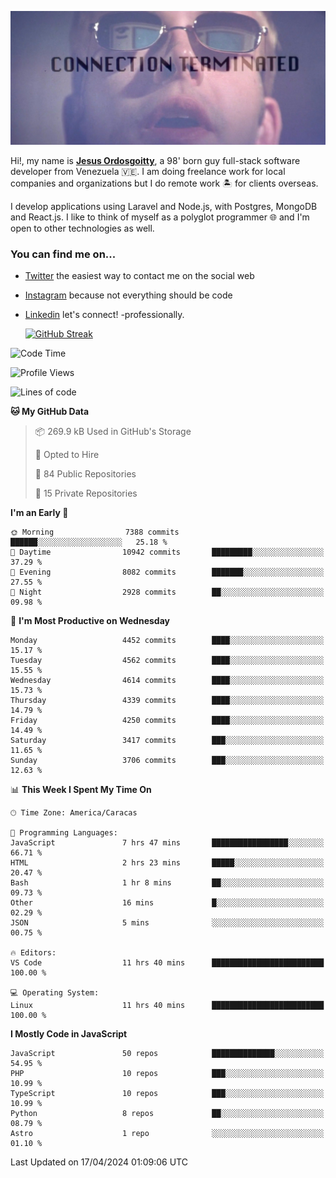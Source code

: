 ![hackers movie reference](./disconnected.jpg)

Hi!, my name is [**Jesus Ordosgoitty**](https://jodaz.dev), a 98' born guy full-stack software developer from Venezuela 🇻🇪. I am doing freelance work for local companies and organizations but I do remote work 🏝️ for clients overseas. 

I develop applications using Laravel and Node.js, with Postgres, MongoDB and React.js. I like to think of myself as a polyglot programmer 🌐 and I'm open to other technologies as well.

### You can find me on...

- [Twitter](https://twitter.com/jodaz_) the easiest way to contact me on the social web
- [Instagram](https://instagram.com/jodaz_) because not everything should be code
- [Linkedin](https://linkedin.com/in/jodaz) let's connect! -professionally.


    [![GitHub Streak](https://streak-stats.demolab.com?user=jodaz&theme=tokyonight)](https://git.io/streak-stats)

<!--START_SECTION:waka-->
![Code Time](http://img.shields.io/badge/Code%20Time-4%2C716%20hrs%2044%20mins-blue)

![Profile Views](http://img.shields.io/badge/Profile%20Views-1-blue)

![Lines of code](https://img.shields.io/badge/From%20Hello%20World%20I%27ve%20Written-83.2%20million%20lines%20of%20code-blue)

**🐱 My GitHub Data** 

> 📦 269.9 kB Used in GitHub's Storage 
 > 
> 💼 Opted to Hire
 > 
> 📜 84 Public Repositories 
 > 
> 🔑 15 Private Repositories 
 > 
**I'm an Early 🐤** 

```text
🌞 Morning                7388 commits        ██████░░░░░░░░░░░░░░░░░░░   25.18 % 
🌆 Daytime                10942 commits       █████████░░░░░░░░░░░░░░░░   37.29 % 
🌃 Evening                8082 commits        ███████░░░░░░░░░░░░░░░░░░   27.55 % 
🌙 Night                  2928 commits        ██░░░░░░░░░░░░░░░░░░░░░░░   09.98 % 
```
📅 **I'm Most Productive on Wednesday** 

```text
Monday                   4452 commits        ████░░░░░░░░░░░░░░░░░░░░░   15.17 % 
Tuesday                  4562 commits        ████░░░░░░░░░░░░░░░░░░░░░   15.55 % 
Wednesday                4614 commits        ████░░░░░░░░░░░░░░░░░░░░░   15.73 % 
Thursday                 4339 commits        ████░░░░░░░░░░░░░░░░░░░░░   14.79 % 
Friday                   4250 commits        ████░░░░░░░░░░░░░░░░░░░░░   14.49 % 
Saturday                 3417 commits        ███░░░░░░░░░░░░░░░░░░░░░░   11.65 % 
Sunday                   3706 commits        ███░░░░░░░░░░░░░░░░░░░░░░   12.63 % 
```


📊 **This Week I Spent My Time On** 

```text
🕑︎ Time Zone: America/Caracas

💬 Programming Languages: 
JavaScript               7 hrs 47 mins       █████████████████░░░░░░░░   66.71 % 
HTML                     2 hrs 23 mins       █████░░░░░░░░░░░░░░░░░░░░   20.47 % 
Bash                     1 hr 8 mins         ██░░░░░░░░░░░░░░░░░░░░░░░   09.73 % 
Other                    16 mins             █░░░░░░░░░░░░░░░░░░░░░░░░   02.29 % 
JSON                     5 mins              ░░░░░░░░░░░░░░░░░░░░░░░░░   00.75 % 

🔥 Editors: 
VS Code                  11 hrs 40 mins      █████████████████████████   100.00 % 

💻 Operating System: 
Linux                    11 hrs 40 mins      █████████████████████████   100.00 % 
```

**I Mostly Code in JavaScript** 

```text
JavaScript               50 repos            ██████████████░░░░░░░░░░░   54.95 % 
PHP                      10 repos            ███░░░░░░░░░░░░░░░░░░░░░░   10.99 % 
TypeScript               10 repos            ███░░░░░░░░░░░░░░░░░░░░░░   10.99 % 
Python                   8 repos             ██░░░░░░░░░░░░░░░░░░░░░░░   08.79 % 
Astro                    1 repo              ░░░░░░░░░░░░░░░░░░░░░░░░░   01.10 % 
```




 Last Updated on 17/04/2024 01:09:06 UTC
<!--END_SECTION:waka-->
